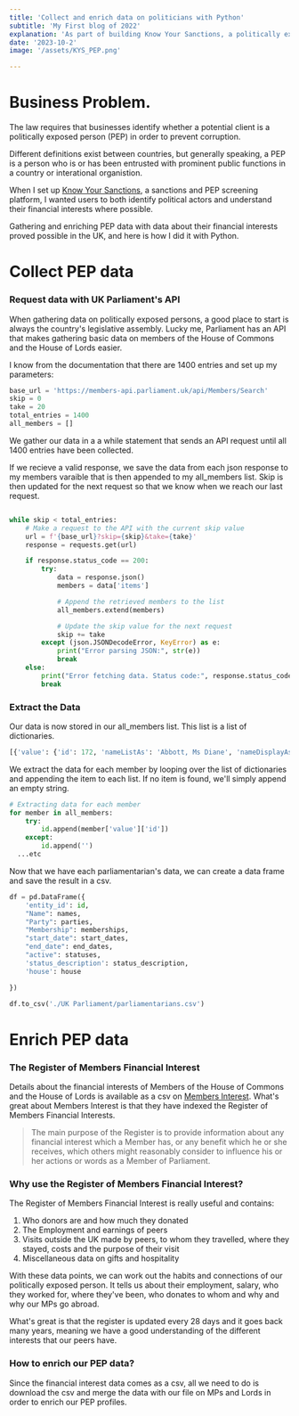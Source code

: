 ```yaml
---
title: 'Collect and enrich data on politicians with Python'
subtitle: 'My First blog of 2022'
explanation: 'As part of building Know Your Sanctions, a politically exposed and sanctions screening platform, I gathered and enriched data on politically exposed persons.'
date: '2023-10-2'
image: '/assets/KYS_PEP.png'

---
```


# Business Problem.

The law requires that businesses identify whether a potential client is a politically exposed person (PEP) in order to prevent corruption. 

Different definitions exist between countries, but generally speaking, a PEP is a person who is or has been entrusted with prominent public functions in a country or interational organistion. 

When I set up [Know Your Sanctions](https://knowyoursanctions.com), a sanctions and PEP screening platform, I wanted users to both identify political actors and understand their financial interests where possible.

Gathering and enriching PEP data with data about their financial interests proved possible in the UK, and here is how I did it with Python. 


# Collect PEP data

### Request data with UK Parliament's API

When gathering data on politically exposed persons, a good place to start is always the country's legislative assembly. Lucky me, Parliament has an API that makes gathering basic data on members of the House of Commons and the House of Lords easier. 

I know from the documentation that there are 1400 entries and set up my parameters:

```py
base_url = 'https://members-api.parliament.uk/api/Members/Search'
skip = 0
take = 20
total_entries = 1400
all_members = []
```
We gather our data in a a while statement that sends an API request until all 1400 entries have been collected. 

If we recieve a valid response, we save the data from each json response to my members varaible that is then appended to my all_members list. Skip is then updated for the next request so that we know when we reach our last request. 

```py

while skip < total_entries:
    # Make a request to the API with the current skip value
    url = f'{base_url}?skip={skip}&take={take}'
    response = requests.get(url)

    if response.status_code == 200:
        try:
            data = response.json()
            members = data['items']

            # Append the retrieved members to the list
            all_members.extend(members)

            # Update the skip value for the next request
            skip += take
        except (json.JSONDecodeError, KeyError) as e:
            print("Error parsing JSON:", str(e))
            break
    else:
        print("Error fetching data. Status code:", response.status_code)
        break

```
### Extract the Data

Our data is now stored in our all_members list. This list is a list of dictionaries. 
```py
[{'value': {'id': 172, 'nameListAs': 'Abbott, Ms Diane', 'nameDisplayAs': 'Ms Diane Abbott', 'nameFullTitle': 'Rt Hon Diane Abbott MP', 'nameAddressAs': 'Ms Abbott', 'latestParty': {'id': 8, 'name': 'Independent', 'abbreviation': 'Ind', 'backgroundColour': 'C0C0C0', 'foregroundColour': 'FFFFFF', 'isLordsMainParty': False, 'isLordsSpiritualParty': False, 'governmentType': None, 'isIndependentParty': True}, {'rel': 'contactInformation', 'href': '/Members/331/Contact', 'method': 'GET'}]}, {'value': {'id': 1615, 'nameListAs': 'Barnes, Michael', 'nameDisplayAs': 'Michael Barnes', 'nameFullTitle': 'Michael Barnes', 'nameAddressAs': None, 'latestParty': {'id': 15, 'name': 'Labour', 'abbreviation': 'Lab', 'backgroundColour': 'ff0000', 'foregroundColour': 'ffffff', 'isLordsMainParty': True, 'isLordsSpiritualParty': False, 'governmentType': 3, 'isIndependentParty': False}, 'gender': 'M', 'latestHouseMembership': {'membershipFrom': 'Brentford and Chiswick', 'membershipFromId': 430, 'house': 1, 'membershipStartDate': '1966-03-31T00:00:00', 'membershipEndDate': '1974-02-28T00:00:00', 'membershipEndReason': None, 'membershipEndReasonNotes': None, 'membershipEndReasonId': None, 'membershipStatus': None}, 'thumbnailUrl': 'https://members-api.parliament.uk/api/Members/1615/Thumbnail'}, 'links': [{'rel': 'self', 'href': '/Members/1615', 'method': 'GET'}, {'rel': 'overview', 'href': '/Members/1615', 'method': 'GET'}, {'rel': 'synopsis', 'href': '/Members/1615/Synopsis', 'method': 'GET'}, {'rel': 'contactInformation', 'href': '/Members/1615/Contact', 'method': 'GET'}]},

```

We extract the data for each member by looping over the list of dictionaries and appending the item to each list. If no item is found, we'll simply append an empty string. 

```py
# Extracting data for each member
for member in all_members:
    try:
        id.append(member['value']['id'])
    except:
        id.append('')
  ...etc

```

Now that we have each parliamentarian's data, we can create a data frame and save the result in a csv.

```py
df = pd.DataFrame({
    'entity_id': id,
    "Name": names,
    "Party": parties,
    "Membership": memberships,
    "start_date": start_dates,
    "end_date": end_dates,
    "active": statuses,
    'status_description': status_description,
    'house': house

})

df.to_csv('./UK Parliament/parliamentarians.csv')
```


# Enrich PEP data

### The Register of Members Financial Interest

Details about the financial interests of Members of the House of Commons and the House of Lords is available as a csv on [Members Interest](https://www.membersinterests.org.uk/commons/downloads). 
What's great about Members Interest is that they have indexed the Register of Members Financial Interests.

> The main purpose of the Register is to provide information about any financial interest which a Member has, or any benefit which he or she receives, which others might reasonably consider to influence his or her actions or words as a Member of Parliament.

### Why use the Register of Members Financial Interest?

The Register of Members Financial Interest is really useful and contains:

1. Who donors are and how much they donated
2. The Employment and earnings of peers
2. Visits outside the UK made by peers, to whom they travelled,  where they stayed, costs and the purpose of their visit
3. Miscellaneous data on gifts and hospitality

With these data points, we can work out the habits and connections of our politically exposed person. It tells us about their employment, salary, who they worked for, where they've been, who donates to whom and why and why our MPs go abroad. 

What's great is that the register is updated every 28 days and it goes back many years, meaning we have a good understanding of the different interests that our peers have. 

### How to enrich our PEP data?


Since the financial interest data comes as a csv, all we need to do is download the csv and merge the data with our file on MPs and Lords in order to enrich our PEP profiles. 